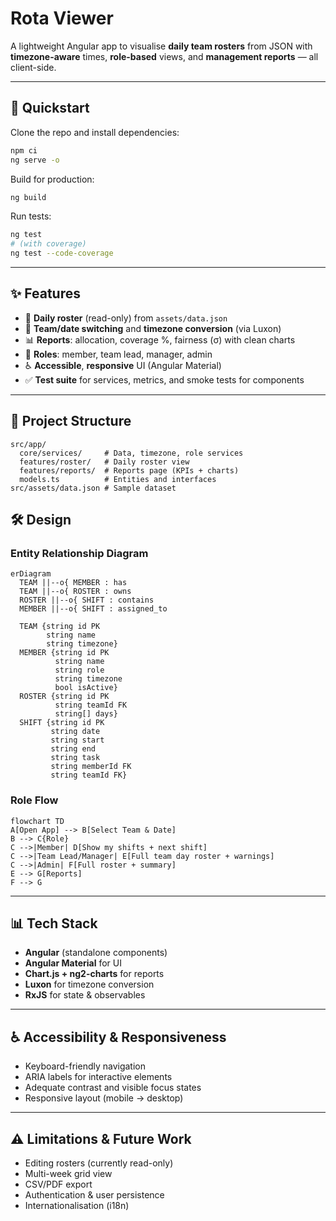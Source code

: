 # Rota Viewer

A lightweight Angular app to visualise **daily team rosters** from JSON with **timezone-aware** times, **role-based** views, and **management reports** — all client-side.

---

## 🚀 Quickstart

Clone the repo and install dependencies:

```bash
npm ci
ng serve -o
````

Build for production:

```bash
ng build
```

Run tests:

```bash
ng test
# (with coverage)
ng test --code-coverage
```

---

## ✨ Features

* 📅 **Daily roster** (read-only) from `assets/data.json`
* 🔄 **Team/date switching** and **timezone conversion** (via Luxon)
* 📊 **Reports**: allocation, coverage %, fairness (σ) with clean charts
* 👥 **Roles**: member, team lead, manager, admin
* ♿ **Accessible**, **responsive** UI (Angular Material)
* ✅ **Test suite** for services, metrics, and smoke tests for components

---

## 📂 Project Structure

```
src/app/
  core/services/     # Data, timezone, role services
  features/roster/   # Daily roster view
  features/reports/  # Reports page (KPIs + charts)
  models.ts          # Entities and interfaces
src/assets/data.json # Sample dataset
```

## 🛠️ Design

### Entity Relationship Diagram

```mermaid
erDiagram
  TEAM ||--o{ MEMBER : has
  TEAM ||--o{ ROSTER : owns
  ROSTER ||--o{ SHIFT : contains
  MEMBER ||--o{ SHIFT : assigned_to

  TEAM {string id PK
        string name
        string timezone}
  MEMBER {string id PK
          string name
          string role
          string timezone
          bool isActive}
  ROSTER {string id PK
          string teamId FK
          string[] days}
  SHIFT {string id PK
         string date
         string start
         string end
         string task
         string memberId FK
         string teamId FK}
```

### Role Flow

```mermaid
flowchart TD
A[Open App] --> B[Select Team & Date]
B --> C{Role}
C -->|Member| D[Show my shifts + next shift]
C -->|Team Lead/Manager| E[Full team day roster + warnings]
C -->|Admin| F[Full roster + summary]
E --> G[Reports]
F --> G
```

---

## 📊 Tech Stack

* **Angular** (standalone components)
* **Angular Material** for UI
* **Chart.js + ng2-charts** for reports
* **Luxon** for timezone conversion
* **RxJS** for state & observables

---

## ♿ Accessibility & Responsiveness

* Keyboard-friendly navigation
* ARIA labels for interactive elements
* Adequate contrast and visible focus states
* Responsive layout (mobile → desktop)

---

## ⚠️ Limitations & Future Work

* Editing rosters (currently read-only)
* Multi-week grid view
* CSV/PDF export
* Authentication & user persistence
* Internationalisation (i18n)

